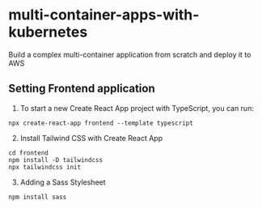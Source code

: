 # multi-container-apps-with-kubernetes

Build a complex multi-container application from scratch and deploy it to AWS

## Setting Frontend application

1. To start a new Create React App project with TypeScript, you can run:

```
npx create-react-app frontend --template typescript
```

2. Install Tailwind CSS with Create React App

```
cd frontend
npm install -D tailwindcss
npx tailwindcss init
```

3. Adding a Sass Stylesheet

```
npm install sass

```

